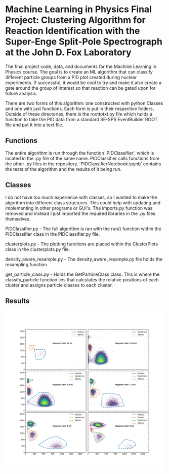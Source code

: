 # Machine Learning in Physics Final Project: Clustering Algorithm for Reaction Identification with the Super-Enge Split-Pole Spectrograph at the John D. Fox Laboratory
The final project code, data, and documents for the Machine Learning in Physics course. The goal is to create an ML algorithm that can classify different particle groups from a PID plot created during nuclear experiments. If successful, it would be cool to try and make it also create a gate around the group of interest so that reaction can be gated upon for future analysis.

There are two forms of this algorithm: one constructed with python Classes and one with just functions. Each form is put in their respective folders. Outside of these directories, there is the roottotxt.py file which holds a function to take the PID data from a standard SE-SPS EventBuilder ROOT file and put it into a text file. 

## Functions
The entire algorithm is run through the function 'PIDClassifier', which is located in the .py file of the same name. PIDClassifier calls functions from the other .py files in the repository. 'PIDClassifierNotebook.ipynb' contains the tests of the algorithm and the results of it being run. 

## Classes
I do not have too much experience with classes, so I wanted to make the algorithm into different class structures. This could help with updating and implementing in other programs or GUI's. The imports.py function was removed and instead I just imported the required libraries in the .py files themselves. 

PIDClassifier.py - The full algorithm is ran with the run() function within the PIDClassifier class in the PIDClassifier.py file. 

clusterplots.py - The plotting functions are placed within the ClusterPlots class in the clusterplots.py file. 

density_aware_resample.py - The density_aware_resample.py file holds the resampling function

get_particle_class.py - Holds the GetParticleClass class. This is where the classify_particle function lies that calculates the relative positions of each cluster and assigns particle classes to each cluster.

## Results

![Project Logo](images/AllfieldGates.png)
